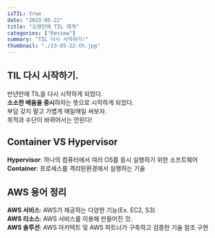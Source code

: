 ```yaml
---
isTIL: true
date: "2023-05-22"
title: "오랜만에 TIL 재개"
categories: ["Review"]
summary: "TIL 다시 시작하기!"
thumbnail: "./23-05-22-th.jpg"
---
```



## TIL 다시 시작하기.
반년만에 TIL을 다시 시작하게 되었다.  
**소소한 배움을 중시**하자는 뜻으로 시작하게 되었다.  
부담 갖지 말고 가볍게 매일매일 써보자.  
목적과 수단이 바뀌어서는 안된다!

## Container VS Hypervisor

**Hypervisor**: 하나의 컴퓨터에서 여러 OS를 동시 실행하기 위한 소프트웨어  
**Container**: 프로세스를 격리된환경에서 실행하는 기술

## AWS 용어 정리

**AWS 서비스**: AWS가 제공하는 다양한 기능(Ex. EC2, S3)  
**AWS 리소스**: AWS 서비스를 이용해 만들어진 것.  
**AWS 솔루션**: AWS 아키텍트 및 AWS 파트너가 구축하고 검증한 기술 참조 구현